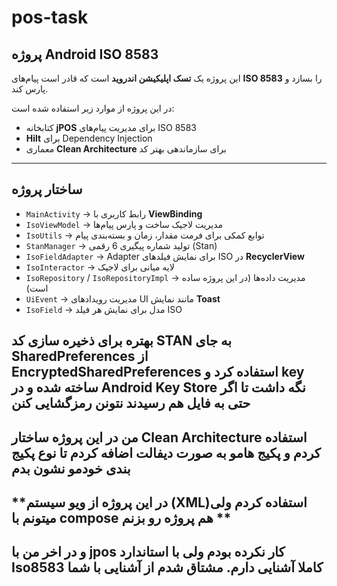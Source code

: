 # pos-task
## پروژه Android ISO 8583

این پروژه یک **تسک اپلیکیشن اندروید** است که قادر است پیام‌های **ISO 8583** را بسازد و پارس کند.  

در این پروژه از موارد زیر استفاده شده است:  
- کتابخانه **jPOS** برای مدیریت پیام‌های ISO 8583  
- **Hilt** برای Dependency Injection  
- معماری **Clean Architecture** برای سازماندهی بهتر کد  

---

## ساختار پروژه

- `MainActivity` → رابط کاربری با **ViewBinding**  
- `IsoViewModel` → مدیریت لاجیک ساخت و پارس پیام‌ها  
- `IsoUtils` → توابع کمکی برای فرمت مقدار، زمان و بسته‌بندی پیام  
- `StanManager` → تولید شماره پیگیری 6 رقمی (Stan)  
- `IsoFieldAdapter` → Adapter برای نمایش فیلدهای ISO در **RecyclerView**  
- `IsoInteractor` → لایه میانی برای لاجیک  
- `IsoRepository` / `IsoRepositoryImpl` → مدیریت داده‌ها (در این پروژه ساده است)  
- `UiEvent` → مدیریت رویدادهای UI مانند نمایش **Toast**  
- `IsoField` → مدل برای نمایش هر فیلد ISO 

## **بهتره برای ذخیره سازی کد STAN به جای SharedPreferences از EncryptedSharedPreferences استفاده کرد و key ساخته شده و در Android Key Store نگه داشت تا اگر حتی به فایل هم رسیدند نتونن رمزگشایی کنن**
## **من در این پروژه ساختار  Clean Architecture استفاده کردم و پکیج هامو به صورت دیفالت اضافه کردم تا نوع پکیج بندی خودمو نشون بدم**
## **در این پروژه از ویو سیستم (XML)استفاده کردم ولی میتونم با compose هم پروژه رو بزنم ** 
## **و در اخر من با jpos کار نکرده بودم ولی با استاندارد Iso8583 کاملا آشنایی دارم. مشتاق شدم از آشنایی با شما** 
